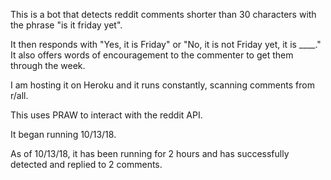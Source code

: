 This is a bot that detects reddit comments shorter than 30 characters with the phrase "is it friday yet".

It then responds with "Yes, it is Friday" or "No, it is not Friday yet, it is ____." It also offers words of encouragement to the commenter to get them through the week.

 I am hosting it on Heroku and it runs constantly, scanning comments from r/all.
 
 This uses PRAW to interact with the reddit API.
 
 It began running 10/13/18.
 
 As of 10/13/18, it has been running for 2 hours and has successfully detected and replied to 2 comments.
